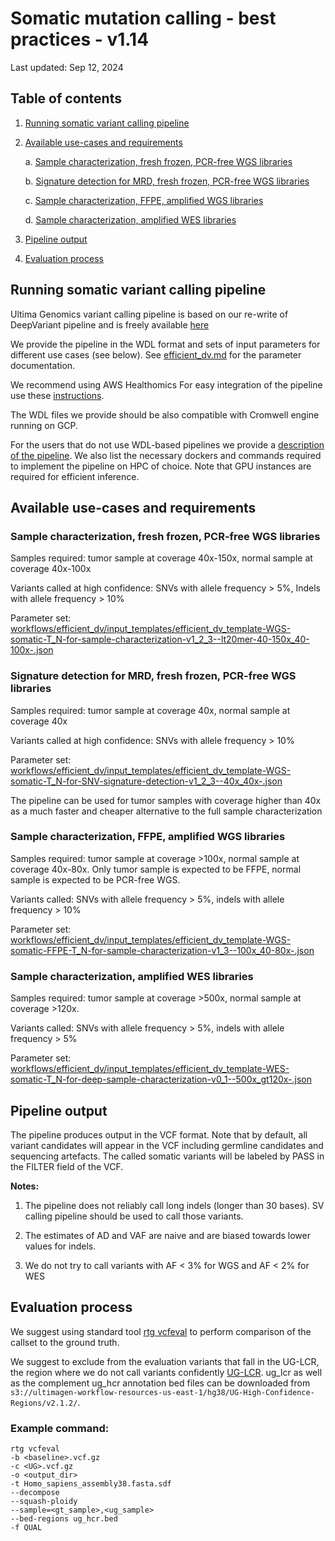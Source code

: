 # Somatic mutation calling - best practices - v1.14

Last updated: Sep 12, 2024 

## Table of contents
1. [Running somatic variant calling pipeline](#running-somatic-variant-calling-pipeline)
2. [Available use-cases and requirements](#available-use-cases-and-requirements)
   
   a. [Sample characterization, fresh frozen, PCR-free WGS libraries](#sample-characterization-fresh-frozen-pcr-free-wgs-libraries)
   
   b. [Signature detection for MRD, fresh frozen, PCR-free WGS libraries](#signature-detection-for-mrd-fresh-frozen-pcr-free-wgs-libraries)
   
   c. [Sample characterization, FFPE, amplified WGS libraries](#sample-characterization-ffpe-amplified-wgs-libraries)
   
   d. [Sample characterization, amplified WES libraries](#sample-characterization-amplified-wes-libraries)
3. [Pipeline output](#pipeline-output)
4. [Evaluation process](#evaluation-process)

<a name="running-somatic-variant-calling-pipeline"></a>
## Running somatic variant calling pipeline
Ultima Genomics variant calling pipeline is based on our re-write of DeepVariant pipeline and is freely available [here](https://github.com/Ultimagen/healthomics-workflows/tree/main/workflows/efficient_dv) 

We provide the pipeline in the WDL format and sets of input parameters for different use cases (see below). See [efficient_dv.md](efficient_dv.md)  for the parameter documentation.

We recommend using AWS Healthomics For easy integration of the pipeline use these [instructions](https://github.com/Ultimagen/healthomics-workflows/blob/main/README.md).

The WDL files we provide should be also compatible with Cromwell engine running on GCP.

For the users that do not use WDL-based pipelines we provide a [description of the pipeline](https://github.com/Ultimagen/healthomics-workflows/blob/main/workflows/efficient_dv/howto-somatic-calling-efficient-dv.md). We also list the necessary dockers and commands required to implement the pipeline on HPC of choice. Note that GPU instances are required for efficient inference. 

<a name="available-use-cases-and-requirements"></a>
## Available use-cases and requirements
<a name="sample-characterization-fresh-frozen-pcr-free-wgs-libraries"></a>
### Sample characterization, fresh frozen, PCR-free WGS libraries
Samples required: tumor sample at coverage 40x-150x, normal sample at coverage 40x-100x

Variants called at high confidence: SNVs with allele frequency > 5%, Indels  with allele frequency > 10%

Parameter set: [workflows/efficient_dv/input_templates/efficient_dv_template-WGS-somatic-T_N-for-sample-characterization-v1_2_3--lt20mer-40-150x_40-100x-.json](https://github.com/Ultimagen/healthomics-workflows/blob/main/workflows/efficient_dv/input_templates/efficient_dv_template-WGS-somatic-T_N-for-sample-characterization-v1_2_3--lt20mer-40-150x_40-100x-.json)

<a name="signature-detection-for-mrd-fresh-frozen-pcr-free-wgs-libraries"></a>
### Signature detection for MRD, fresh frozen, PCR-free WGS libraries
Samples required: tumor sample at coverage 40x, normal sample at coverage 40x

Variants called at high confidence: SNVs with allele frequency > 10%

Parameter set: [workflows/efficient_dv/input_templates/efficient_dv_template-WGS-somatic-T_N-for-SNV-signature-detection-v1_2_3--40x_40x-.json](https://github.com/Ultimagen/healthomics-workflows/blob/main/workflows/efficient_dv/input_templates/efficient_dv_template-WGS-somatic-T_N-for-SNV-signature-detection-v1_2_3--40x_40x-.json)

The pipeline can be used for tumor samples with coverage higher than 40x as a much faster and cheaper alternative to the full sample characterization

<a name="sample-characterization-ffpe-amplified-wgs-libraries"></a>
### Sample characterization, FFPE, amplified WGS libraries
Samples required: tumor sample at coverage >100x, normal sample at coverage 40x-80x. Only tumor sample is expected to be FFPE, normal sample is expected to be PCR-free WGS. 

Variants called: SNVs with allele frequency > 5%, indels with allele frequency > 10%

Parameter set: [workflows/efficient_dv/input_templates/efficient_dv_template-WGS-somatic-FFPE-T_N-for-sample-characterization-v1_3--100x_40-80x-.json](https://github.com/Ultimagen/healthomics-workflows/blob/main/workflows/efficient_dv/input_templates/efficient_dv_template-WGS-somatic-FFPE-T_N-for-sample-characterization-v1_3--100x_40-80x-.json) 

<a name="sample-characterization-amplified-wes-libraries"></a>
### Sample characterization, amplified WES libraries
Samples required: tumor sample at coverage >500x, normal sample at coverage >120x.  

Variants called: SNVs with allele frequency > 5%, indels with allele frequency > 5%

Parameter set: [workflows/efficient_dv/input_templates/efficient_dv_template-WES-somatic-T_N-for-deep-sample-characterization-v0_1--500x_gt120x-.json](https://github.com/Ultimagen/healthomics-workflows/blob/main/workflows/efficient_dv/input_templates/efficient_dv_template-WES-somatic-T_N-for-deep-sample-characterization-v0_1--500x_gt120x-.json)

<a name="pipeline-output"></a>
## Pipeline output
The pipeline produces output in the VCF format. Note that by default, all variant candidates will appear in the VCF including germline candidates and sequencing artefacts. The called somatic variants will be labeled by PASS in the FILTER field of the VCF. 

**Notes:**

1. The pipeline does not reliably call long indels (longer than 30 bases). SV calling pipeline should be used to call those variants. 

2. The estimates of AD and VAF are naive and are biased towards lower values for indels. 

3. We do not try to call variants with AF < 3% for WGS and AF < 2% for WES 

<a name="evaluation-process"></a>
## Evaluation process
We suggest using standard tool [rtg vcfeval](https://github.com/RealTimeGenomics/rtg-tools) to perform comparison of the callset to the ground truth.  

We suggest to exclude from the evaluation variants that fall in the UG-LCR, the region where we do not call variants confidently [UG-LCR](https://github.com/Ultimagen/healthomics-workflows/blob/main/docs/ug_hcr.md). ug_lcr as well as the complement ug_hcr annotation bed files can be downloaded from `s3://ultimagen-workflow-resources-us-east-1/hg38/UG-High-Confidence-Regions/v2.1.2/`. 

### Example command: 


    rtg vcfeval
    -b <baseline>.vcf.gz
    -c <UG>.vcf.gz
    -o <output_dir>
    -t Homo_sapiens_assembly38.fasta.sdf
    --decompose
    --squash-ploidy
    --sample=<gt_sample>,<ug_sample>
    --bed-regions ug_hcr.bed
    -f QUAL
    